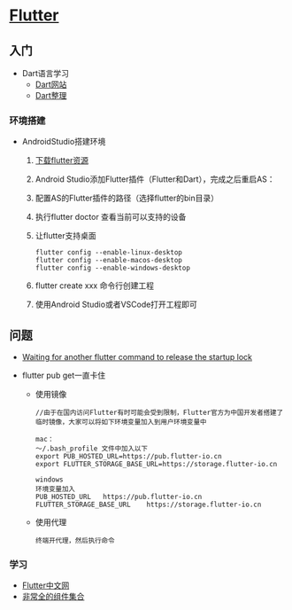 # [Flutter](https://flutter.dev/ )

## 入门

+ Dart语言学习
  - [Dart网站](https://www.dartcn.com/)
  - [Dart整理](../Dart.md)

### 环境搭建

+ AndroidStudio搭建环境

  1. [下载flutter资源](https://flutter.dev/docs/development/tools/sdk/releases#windows)

  3. Android Studio添加Flutter插件（Flutter和Dart），完成之后重启AS：

  4. 配置AS的Flutter插件的路径（选择flutter的bin目录）
  
  5. 执行flutter doctor 查看当前可以支持的设备
  
  6. 让flutter支持桌面
  
     ```
     flutter config --enable-linux-desktop    
     flutter config --enable-macos-desktop
     flutter config --enable-windows-desktop
     ```
  
  7. flutter create xxx 命令行创建工程
  
  8. 使用Android Studio或者VSCode打开工程即可

## 问题

+ [Waiting for another flutter command to release the startup lock](https://blog.csdn.net/lucynie/article/details/106929170)

+ flutter pub get一直卡住

  - 使用镜像

    ```
    //由于在国内访问Flutter有时可能会受到限制，Flutter官方为中国开发者搭建了临时镜像，大家可以将如下环境变量加入到用户环境变量中
    
    mac：
    ～/.bash_profile 文件中加入以下
    export PUB_HOSTED_URL=https://pub.flutter-io.cn
    export FLUTTER_STORAGE_BASE_URL=https://storage.flutter-io.cn
    
    windows
    环境变量加入
    PUB_HOSTED_URL   https://pub.flutter-io.cn
    FLUTTER_STORAGE_BASE_URL    https://storage.flutter-io.cn
    ```

  - 使用代理

    ```
    终端开代理，然后执行命令
    ```

### 学习

+ [Flutter中文网](https://flutterchina.club/)
+ [非常全的组件集合](https://github.com/toly1994328/FlutterUnit)
